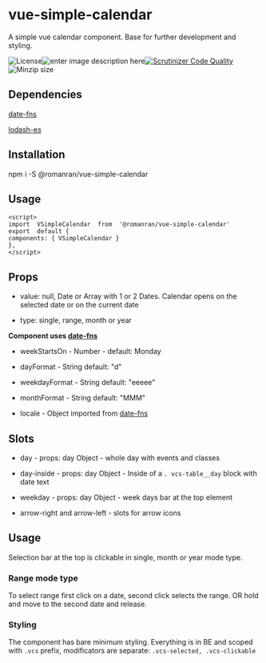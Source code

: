 
  

# vue-simple-calendar

A simple vue calendar component. Base for further development and styling.
  

![License](https://img.shields.io/github/license/romanran/vue-simple-calendar)![enter image description here](https://img.shields.io/depfu/romanran/vue-simple-calendar)[![Scrutinizer Code Quality](https://scrutinizer-ci.com/g/romanran/vue-simple-calendar/badges/quality-score.png?b=master)](https://scrutinizer-ci.com/g/romanran/vue-simple-calendar/?branch=master)![Minzip size](https://img.shields.io/bundlephobia/min/@romanran/vue-simple-calendar?style=flat)

## Dependencies

[date-fns](https://date-fns.org/v2.16.1)

[lodash-es](https://www.npmjs.com/package/lodash-es)

## Installation

npm i -S @romanran/vue-simple-calendar

## Usage

    <script>
    import  VSimpleCalendar  from  '@romanran/vue-simple-calendar'
    export  default {
    components: { VSimpleCalendar }
    },
    </script>


## Props

  

- value: null, Date or Array with 1 or 2 Dates. Calendar opens on the selected date or on the current date

  

- type: single, range, month or year

  

**Component uses [date-fns](https://date-fns.org/v2.16.1/docs/format)**

  

- weekStartsOn - Number - default: Monday

  

- dayFormat - String default: "d"

  

- weekdayFormat - String default: "eeeee"

  

- monthFormat - String default: "MMM"

  

- locale - Object imported from [date-fns](https://date-fns.org/v2.16.1/docs/ECMAScript-Modules)

## Slots

- day - props: day Object - whole day with events and classes

- day-inside - props: day Object - Inside of a `. vcs-table__day` block with date text

- weekday - props: day Object - week days bar at the top element

- arrow-right and arrow-left - slots for arrow icons

  

## Usage

  

Selection bar at the top is clickable in single, month or year mode type.

  

### Range mode type

  

To select range first click on a date, second click selects the range. OR hold and move to the second date and release.

  

### Styling

  

The component has bare minimum styling. Everything is in BE and scoped with `.vcs` prefix, modificators are separate: `.vcs-selected, .vcs-clickable`